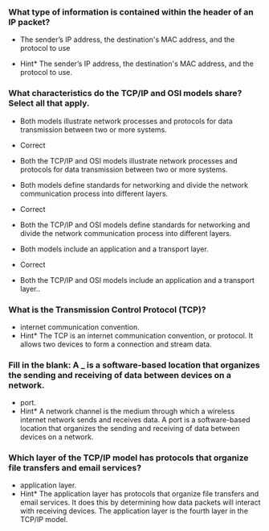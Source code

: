 ### What type of information is contained within the header of an IP packet?

- The sender’s IP address, the destination's MAC address, and the protocol to use

- Hint\* The sender’s IP address, the destination's MAC address, and the protocol to use.

### What characteristics do the TCP/IP and OSI models share? Select all that apply.

- Both models illustrate network processes and protocols for data transmission between two or more systems.

- Correct
- Both the TCP/IP and OSI models illustrate network processes and protocols for data transmission between two or more systems.

- Both models define standards for networking and divide the network communication process into different layers.

- Correct
- Both the TCP/IP and OSI models define standards for networking and divide the network communication process into different layers.

- Both models include an application and a transport layer.

- Correct
- Both the TCP/IP and OSI models include an application and a transport layer..

### What is the Transmission Control Protocol (TCP)?

- internet communication convention.
- Hint\* The TCP is an internet communication convention, or protocol. It allows two devices to form a connection and stream data.

### Fill in the blank: A **\_** is a software-based location that organizes the sending and receiving of data between devices on a network.

- port.
- Hint\* A network channel is the medium through which a wireless internet network sends and receives data. A port is a software-based location that organizes the sending and receiving of data between devices on a network.

### Which layer of the TCP/IP model has protocols that organize file transfers and email services?

- application layer.
- Hint\* The application layer has protocols that organize file transfers and email services. It does this by determining how data packets will interact with receiving devices. The application layer is the fourth layer in the TCP/IP model.
